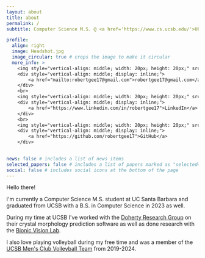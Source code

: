 ```yaml
---
layout: about
title: about
permalink: /
subtitle: Computer Science M.S. @ <a href='https://www.cs.ucsb.edu/'>UC Santa Barbara</a>

profile:
  align: right
  image: Headshot.jpg
  image_circular: true # crops the image to make it circular
  more_info: >
    <img style="vertical-align: middle; width: 20px; height: 20px;" src="../assets/img/gmail.svg">
    <div style="vertical-align: middle; display: inline;">
        <a href="mailto:robertgee17@gmail.com">robertgee17@gmail.com</a>
    </div>
    <br>
    <img style="vertical-align: middle; width: 20px; height: 20px;" src="../assets/img/linkedin.svg">
    <div style="vertical-align: middle; display: inline;">
        <a href="https://www.linkedin.com/in/robertgee17">LinkedIn</a>
    </div>
    <br>
    <img style="vertical-align: middle; width: 20px; height: 20px;" src="../assets/img/giticon.svg">
    <div style="vertical-align: middle; display: inline;">
        <a href="https://github.com/robertgee17">GitHub</a>
    </div>
    

news: false # includes a list of news items
selected_papers: false # includes a list of papers marked as "selected={true}"
social: false # includes social icons at the bottom of the page
---
```

Hello there!

I'm currently a Computer Science M.S. student at UC Santa Barbara and graduated from UCSB with a B.S. in Computer Science in 2023 as well. 

During my time at UCSB I've worked with the [Doherty Research Group](https://sites.chemengr.ucsb.edu/~ceweb/faculty/doherty/index.html?research.html&1) on their crystal morphology prediction software as well as done research with the [Bionic Vision Lab](https://bionicvisionlab.org/).

I also love playing volleyball during my free time and was a member of the [UCSB Men's Club Volleyball Team](https://www.instagram.com/ucsbmensclubvolleyball/) from 2019-2024.

